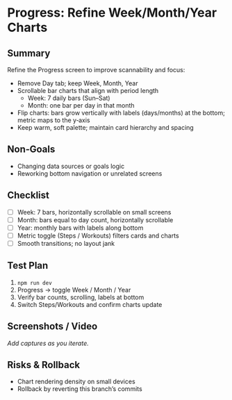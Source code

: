 # Progress: Refine Week/Month/Year Charts

## Summary

Refine the Progress screen to improve scannability and focus:

- Remove Day tab; keep Week, Month, Year
- Scrollable bar charts that align with period length
  - Week: 7 daily bars (Sun–Sat)
  - Month: one bar per day in that month
- Flip charts: bars grow vertically with labels (days/months) at the bottom; metric maps to the y‑axis
- Keep warm, soft palette; maintain card hierarchy and spacing

## Non‑Goals

- Changing data sources or goals logic
- Reworking bottom navigation or unrelated screens

## Checklist

- [ ] Week: 7 bars, horizontally scrollable on small screens
- [ ] Month: bars equal to day count, horizontally scrollable
- [ ] Year: monthly bars with labels along bottom
- [ ] Metric toggle (Steps / Workouts) filters cards and charts
- [ ] Smooth transitions; no layout jank

## Test Plan

1. `npm run dev`
2. Progress → toggle Week / Month / Year
3. Verify bar counts, scrolling, labels at bottom
4. Switch Steps/Workouts and confirm charts update

## Screenshots / Video

_Add captures as you iterate._

## Risks & Rollback

- Chart rendering density on small devices
- Rollback by reverting this branch’s commits

